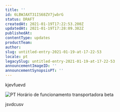 ```yaml
---
title: ''
id: 6LBWJAXT31IS68ZV7jwbrG
status: DRAFT
createdAt: 2021-01-19T17:22:53.200Z
updatedAt: 2021-01-19T17:28:09.382Z
publishedAt: 
contentType: updates
productTeam: 
author: 
slug: untitled-entry-2021-01-19-at-17-22-53
locale: pt
legacySlug: untitled-entry-2021-01-19-at-17-22-53
announcementImageID: ''
announcementSynopsisPT: ''
---
```


kjevfuevd

![PT Horário de funcionamento transportadora beta](https://images.ctfassets.net/alneenqid6w5/7p1pOc8ng4KJCVIUUOZMtJ/e5ae82ee60854de23f4b3142720c3aa7/PT_Hor__rio_de_funcionamento_transportadora_beta.jpg)

jsvdcusv
